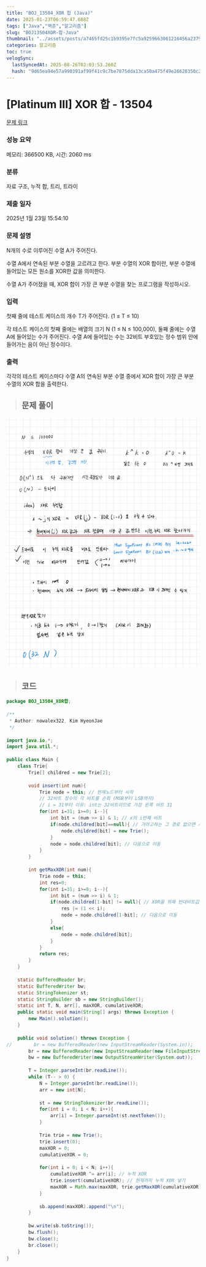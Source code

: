 ```yaml
---
title: "BOJ_13504_XOR 합 (Java)"
date: 2025-01-23T06:59:47.688Z
tags: ["Java","백준","알고리즘"]
slug: "BOJ13504XOR-합-Java"
thumbnail: "../assets/posts/a7465fd25c1b9395e7fc5a9259663061216456a2379c8e85b56caa71bb4a6c45.png"
categories: 알고리즘
toc: true
velogSync:
  lastSyncedAt: 2025-08-26T02:03:53.260Z
  hash: "9d65ea94e57a990391af99f41c9c7be7875dda13ca50a475f49e26628350c2ba"
---
```


# [Platinum III] XOR 합 - 13504 

[문제 링크](https://www.acmicpc.net/problem/13504) 

### 성능 요약

메모리: 366500 KB, 시간: 2060 ms

### 분류

자료 구조, 누적 합, 트리, 트라이

### 제출 일자

2025년 1월 23일 15:54:10

### 문제 설명

<p>N개의 수로 이루어진 수열 A가 주어진다. </p>

<p>수열 A에서 연속된 부분 수열을 고르려고 한다. 부분 수열의 XOR 합이란, 부분 수열에 들어있는 모든 원소를 XOR한 값을 의미한다.</p>

<p>수열 A가 주어졌을 때, XOR 합이 가장 큰 부분 수열을 찾는 프로그램을 작성하시오.</p>

### 입력 

 <p>첫째 줄에 테스트 케이스의 개수 T가 주어진다. (1 ≤ T ≤ 10)</p>

<p>각 테스트 케이스의 첫째 줄에는 배열의 크기 N (1 ≤ N ≤ 100,000), 둘째 줄에는 수열 A에 들어있는 수가 주어진다. 수열 A에 들어있는 수는 32비트 부호있는 정수 범위 안에 들어가는 음이 아닌 정수이다.</p>

### 출력 

 <p>각각의 테스트 케이스마다 수열 A의 연속된 부분 수열 중에서 XOR 합이 가장 큰 부분 수열의 XOR 합을 출력한다.</p>

> ## 문제 풀이

![](/assets/posts/a7465fd25c1b9395e7fc5a9259663061216456a2379c8e85b56caa71bb4a6c45.png)

> ## 코드

```java
package BOJ_13504_XOR합;
        
/**
 * Author: nowalex322, Kim HyeonJae
 */

import java.io.*;
import java.util.*;

public class Main {
    class Trie{
        Trie[] childred = new Trie[2];

        void insert(int num){
            Trie node = this; // 현재노드부터 시작
            // 32비트 정수의 각 비트를 순회 (MSB부터 LSB까지)
            // i = 31부터 이유: int는 32비트이므로 가장 왼쪽 비트 31
            for(int i=31; i>=0; i--){
                int bit = (num >> i) & 1; // x의 i번째 비트
                if(node.childred[bit]==null){ // 가려고하는 그 경로 없으면 새로 생성
                    node.childred[bit] = new Trie();
                }
                node = node.childred[bit]; // 다음으로 이동
            }
        }

        int getMaxXOR(int num){
            Trie node = this;
            int res=0;
            for(int i=31; i>=0; i--){
                int bit = (num >> i) & 1;
                if(node.childred[1-bit] != null){ // XOR을 위해 반대비트값 찾는데 있으면
                    res |= (1 << i);
                    node = node.childred[1-bit]; // 다음으로 이동
                }
                else{
                    node = node.childred[bit];
                }
            }
            return res;
        }
    }

    static BufferedReader br;
    static BufferedWriter bw;
    static StringTokenizer st;
    static StringBuilder sb = new StringBuilder();
    static int T, N, arr[], maxXOR, cumulativeXOR;
    public static void main(String[] args) throws Exception {
        new Main().solution();
    }

    public void solution() throws Exception {
//        br = new BufferedReader(new InputStreamReader(System.in));
        br = new BufferedReader(new InputStreamReader(new FileInputStream("src/main/java/BOJ_13504_XOR합/input.txt")));
        bw = new BufferedWriter(new OutputStreamWriter(System.out));
        
        T = Integer.parseInt(br.readLine());
        while (T-- > 0) {
            N = Integer.parseInt(br.readLine());
            arr = new int[N];

            st = new StringTokenizer(br.readLine());
            for(int i = 0; i < N; i++){
                arr[i] = Integer.parseInt(st.nextToken());
            }

            Trie trie = new Trie();
            trie.insert(0);
            maxXOR = 0;
            cumulativeXOR = 0;

            for(int i = 0; i < N; i++){
                cumulativeXOR ^= arr[i]; // 누적 XOR
                trie.insert(cumulativeXOR); // 현재까지 누적 XOR 넣기
                maxXOR = Math.max(maxXOR, trie.getMaxXOR(cumulativeXOR));
            }

            sb.append(maxXOR).append("\n");
        }

        bw.write(sb.toString());
        bw.flush();
        bw.close();
        br.close();
    }
}
```